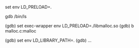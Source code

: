 set env LD_PRELOAD=.

gdb /bin/ls

(gdb) set exec-wrapper env LD_PRELOAD=./libmalloc.so
(gdb) b malloc.c:malloc








(gdb) set env LD_LIBRARY_PATH=.
(gdb) ...